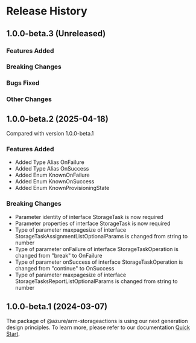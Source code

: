 # Release History

## 1.0.0-beta.3 (Unreleased)

### Features Added

### Breaking Changes

### Bugs Fixed

### Other Changes

## 1.0.0-beta.2 (2025-04-18)
Compared with version 1.0.0-beta.1
    
### Features Added

  - Added Type Alias OnFailure
  - Added Type Alias OnSuccess
  - Added Enum KnownOnFailure
  - Added Enum KnownOnSuccess
  - Added Enum KnownProvisioningState

### Breaking Changes

  - Parameter identity of interface StorageTask is now required
  - Parameter properties of interface StorageTask is now required
  - Type of parameter maxpagesize of interface StorageTaskAssignmentListOptionalParams is changed from string to number
  - Type of parameter onFailure of interface StorageTaskOperation is changed from "break" to OnFailure
  - Type of parameter onSuccess of interface StorageTaskOperation is changed from "continue" to OnSuccess
  - Type of parameter maxpagesize of interface StorageTasksReportListOptionalParams is changed from string to number
    
    
## 1.0.0-beta.1 (2024-03-07)

The package of @azure/arm-storageactions is using our next generation design principles. To learn more, please refer to our documentation [Quick Start](https://aka.ms/azsdk/js/mgmt/quickstart ).
